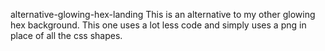 alternative-glowing-hex-landing This is an alternative to my other glowing hex background.  This one uses a lot less code and simply uses a png in place of all the css shapes.
